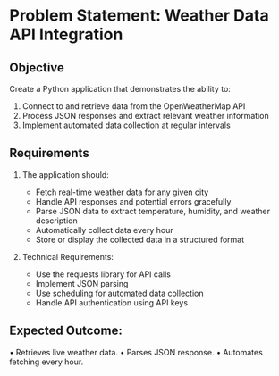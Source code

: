 # Problem Statement: Weather Data API Integration

## Objective
Create a Python application that demonstrates the ability to:
1. Connect to and retrieve data from the OpenWeatherMap API
2. Process JSON responses and extract relevant weather information
3. Implement automated data collection at regular intervals

## Requirements
1. The application should:
   - Fetch real-time weather data for any given city
   - Handle API responses and potential errors gracefully
   - Parse JSON data to extract temperature, humidity, and weather description
   - Automatically collect data every hour
   - Store or display the collected data in a structured format

2. Technical Requirements:
   - Use the requests library for API calls
   - Implement JSON parsing
   - Use scheduling for automated data collection
   - Handle API authentication using API keys

## Expected Outcome:
•	Retrieves live weather data.
•	Parses JSON response.
•	Automates fetching every hour.

